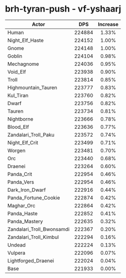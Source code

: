 # brh-tyran-push - vf-yshaarj
| Actor | DPS | Increase |
|---|:---:|:---:|
|Human|224884|1.33%|
|Night_Elf_Haste|224152|1.00%|
|Gnome|224148|1.00%|
|Goblin|224104|0.98%|
|Mechagnome|224036|0.95%|
|Void_Elf|223938|0.90%|
|Troll|223814|0.85%|
|Highmountain_Tauren|223777|0.83%|
|Kul_Tiran|223760|0.82%|
|Dwarf|223756|0.82%|
|Tauren|223734|0.81%|
|Nightborne|223666|0.78%|
|Blood_Elf|223636|0.77%|
|Zandalari_Troll_Paku|223572|0.74%|
|Night_Elf_Crit|223499|0.71%|
|Worgen|223481|0.70%|
|Orc|223440|0.68%|
|Draenei|223264|0.60%|
|Panda_Crit|222954|0.46%|
|Panda_Vers|222954|0.46%|
|Dark_Iron_Dwarf|222916|0.44%|
|Panda_Fortune_Cookie|222874|0.42%|
|Maghar_Orc|222864|0.42%|
|Panda_Haste|222852|0.41%|
|Panda_Mastery|222635|0.32%|
|Zandalari_Troll_Bwonsamdi|222367|0.20%|
|Zandalari_Troll_Kimbul|222294|0.16%|
|Undead|222224|0.13%|
|Vulpera|222096|0.07%|
|Lightforged_Draenei|222024|0.04%|
|Base|221933|0.00%|
